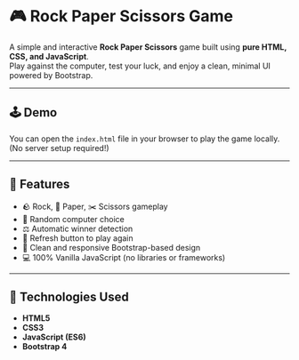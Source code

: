 # 🎮 Rock Paper Scissors Game

A simple and interactive **Rock Paper Scissors** game built using **pure HTML, CSS, and JavaScript**.  
Play against the computer, test your luck, and enjoy a clean, minimal UI powered by Bootstrap.

---

## 🕹️ Demo
You can open the `index.html` file in your browser to play the game locally.  
(No server setup required!)

---

## 🚀 Features
- 🪨 Rock, 📄 Paper, ✂️ Scissors gameplay
- 🧠 Random computer choice
- ⚖️ Automatic winner detection
- 🔄 Refresh button to play again
- 🎨 Clean and responsive Bootstrap-based design
- 💻 100% Vanilla JavaScript (no libraries or frameworks)

---

## 🧩 Technologies Used
- **HTML5**
- **CSS3**
- **JavaScript (ES6)**
- **Bootstrap 4**


